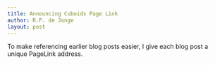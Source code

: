 ```yaml
---
title: Announcing Cuboids Page Link
author: R.P. de Jonge
layout: post
---
```


To make referencing earlier blog posts easier, I give each blog post a unique PageLink address. 
